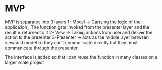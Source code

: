 # MVP
MVP is separated into 3 layers 
1- Model -> Carrying the logic of the application , The function gets invoked from the presenter layer and the result is returned to it
2- View -> Taking actions from user and deliver the action to the presenter
3-Presenter -> acts as the middle layer between view and model so they can't communicate directly but they must communicate through the presenter 

The interface is added so that i can reuse the function in many classes on a larger scale project
